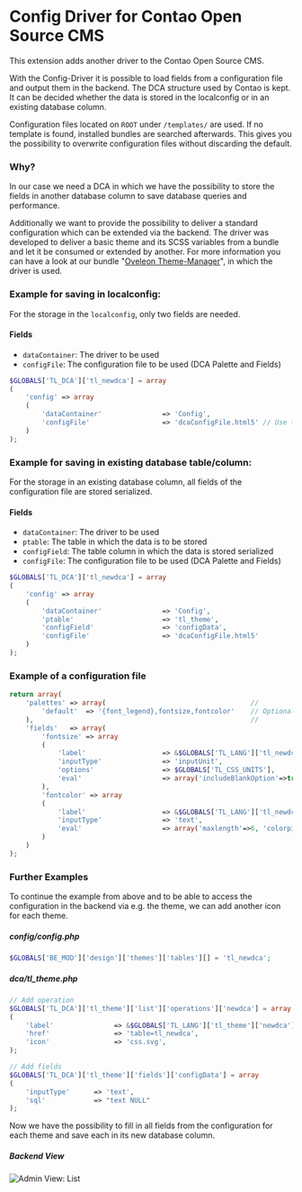 # Config Driver for Contao Open Source CMS

This extension adds another driver to the Contao Open Source CMS.

With the Config-Driver it is possible to load fields from a configuration file and output them in the backend. The DCA structure used by Contao is kept. It can be decided whether the data is stored in the localconfig or in an existing database column.

Configuration files located on `ROOT` under `/templates/` are used. If no template is found, installed bundles are searched afterwards. This gives you the possibility to overwrite configuration files without discarding the default.

### Why?
In our case we need a DCA in which we have the possibility to store the fields in another database column to save database queries and performance.

Additionally we want to provide the possibility to deliver a standard configuration which can be extended via the backend. The driver was developed to deliver a basic theme and its SCSS variables from a bundle and let it be consumed or extended by another. For more information you can have a look at our bundle "[Oveleon Theme-Manager](https://github.com/oveleon/contao-oveleon-theme-manager-bundle)", in which the driver is used.

### Example for saving in localconfig:
For the storage in the `localconfig`, only two fields are needed.
#### Fields
- `dataContainer`: The driver to be used
- `configFile`: The configuration file to be used (DCA Palette and Fields)

```php
$GLOBALS['TL_DCA']['tl_newdca'] = array
(
    'config' => array
    (
        'dataContainer'               => 'Config',
        'configFile'                  => 'dcaConfigFile.html5' // Use the extension html5 to make the configuration extensible in the backend. If the configuration must not be changed, choose the extension PHP.
    )
);
```

### Example for saving in existing database table/column:
For the storage in an existing database column, all fields of the configuration file are stored serialized.
#### Fields
- `dataContainer`: The driver to be used
- `ptable`: The table in which the data is to be stored
- `configField`: The table column in which the data is stored serialized
- `configFile`: The configuration file to be used (DCA Palette and Fields)
```php
$GLOBALS['TL_DCA']['tl_newdca'] = array
(
    'config' => array
    (
        'dataContainer'               => 'Config',
        'ptable'                      => 'tl_theme', 
        'configField'                 => 'configData',
        'configFile'                  => 'dcaConfigFile.html5'
    )
);
```

### Example of a configuration file
```php
return array(
    'palettes' => array(                                    //
        'default'  => '{font_legend},fontsize,fontcolor'    // Optional
    ),                                                      // 
    'fields'   => array(
        'fontsize' => array
        (
            'label'                   => &$GLOBALS['TL_LANG']['tl_newdca']['fontsize'],
            'inputType'               => 'inputUnit',
            'options'                 => $GLOBALS['TL_CSS_UNITS'],
            'eval'                    => array('includeBlankOption'=>true, 'rgxp'=>'digit_inherit', 'maxlength' => 20, 'tl_class'=>'w50'),
        ),
        'fontcolor' => array
        (
            'label'                   => &$GLOBALS['TL_LANG']['tl_newdca']['fontcolor'],
            'inputType'               => 'text',
            'eval'                    => array('maxlength'=>6, 'colorpicker'=>true, 'isHexColor'=>true, 'decodeEntities'=>true, 'tl_class'=>'w50 wizard'),
        )
    )
);
```

### Further Examples
To continue the example from above and to be able to access the configuration in the backend via e.g. the theme, we can add another icon for each theme.
##### config/config.php
```php
$GLOBALS['BE_MOD']['design']['themes']['tables'][] = 'tl_newdca';
```

##### dca/tl_theme.php
```php
// Add operation
$GLOBALS['TL_DCA']['tl_theme']['list']['operations']['newdca'] = array
(
    'label'               => &$GLOBALS['TL_LANG']['tl_theme']['newdca'],
    'href'                => 'table=tl_newdca',
    'icon'                => 'css.svg',
);

// Add fields
$GLOBALS['TL_DCA']['tl_theme']['fields']['configData'] = array
(
    'inputType'      => 'text',
    'sql'            => "text NULL"
);
```
Now we have the possibility to fill in all fields from the configuration for each theme and save each in its new database column.

##### Backend View
![Admin View: List](https://www.oveleon.de/share/github-assets/contao-config-driver-bundle/config-driver-example.png)

